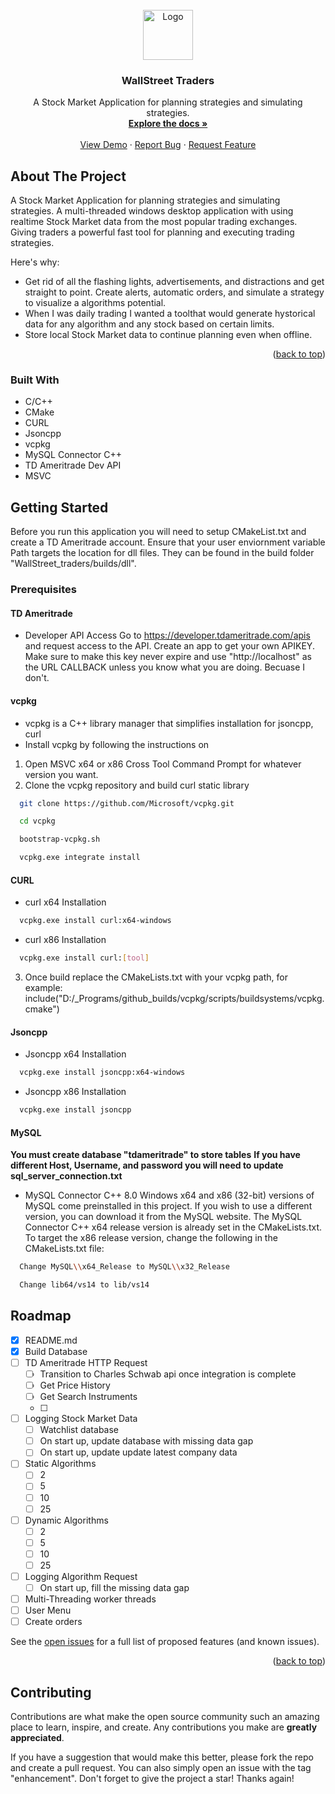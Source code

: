 <!-- PROJECT LOGO -->
<br />
<div align="center">
  <a href="https://github.com/alpha-cs/WallStreet_Traders">
    <img src="images/logo.png" alt="Logo" width="80" height="80">
  </a>

  <h3 align="center">WallStreet Traders</h3>

  <p align="center">
    A Stock Market Application for planning strategies and simulating strategies.
    <br />
    <a href="https://github.com/alpha-cs/WallStreet_Traders"><strong>Explore the docs »</strong></a>
    <br />
    <br />
    <a href="https://github.com/alpha-cs/WallStreet_Traders">View Demo</a>
    ·
    <a href="https://github.com/alpha-cs/WallStreet_Traders/issues">Report Bug</a>
    ·
    <a href="https://github.com/alpha-cs/WallStreet_Traders/issues">Request Feature</a>
  </p>
</div>


<!-- ABOUT THE PROJECT -->
## About The Project

A Stock Market Application for planning strategies and simulating strategies. A multi-threaded windows desktop application with using realtime Stock Market data from the most popular trading exchanges. Giving traders a powerful fast tool for planning and executing trading strategies. 

Here's why:
* Get rid of all the flashing lights, advertisements, and distractions and get straight to point. Create alerts, automatic orders, and simulate a strategy to visualize a algorithms potential. 
* When I was daily trading I wanted a toolthat would generate hystorical data for any algorithm and any stock based on certain limits.
* Store local Stock Market data to continue planning even when offline.

<p align="right">(<a href="#readme-top">back to top</a>)</p>

### Built With
* C/C++
* CMake
* CURL
* Jsoncpp
* vcpkg
* MySQL Connector C++
* TD Ameritrade Dev API
* MSVC

<!-- GETTING STARTED -->
## Getting Started
Before you run this application you will need to setup CMakeList.txt and create a TD Ameritrade account.
Ensure that your user enviornment variable Path targets the location for dll files. They can be found in the build folder "WallStreet_traders/builds/dll".
### Prerequisites

#### TD Ameritrade
* Developer API Access
Go to https://developer.tdameritrade.com/apis and request access to the API.
Create an app to get your own APIKEY. Make sure to make this key never expire and use "http://localhost" as the URL CALLBACK unless you know what you are doing. Becuase I don't.

#### vcpkg
* vcpkg is a C++ library manager that simplifies installation for jsoncpp, curl
* Install vcpkg by following the instructions on
1. Open MSVC x64 or x86 Cross Tool Command Prompt for whatever version you want.
2. Clone the vcpkg repository and build curl static library
```sh
  git clone https://github.com/Microsoft/vcpkg.git
  ```
```sh
  cd vcpkg
  ```
```sh
  bootstrap-vcpkg.sh
  ```
```sh
  vcpkg.exe integrate install
  ```  

#### CURL
* curl x64 Installation  
```sh
  vcpkg.exe install curl:x64-windows
  ``` 
* curl x86 Installation
```sh
  vcpkg.exe install curl:[tool]
  ``` 
3. Once build replace the CMakeLists.txt with your vcpkg path, for example: include("D:/_Programs/github_builds/vcpkg/scripts/buildsystems/vcpkg.cmake")

#### Jsoncpp
* Jsoncpp x64 Installation 
```sh
  vcpkg.exe install jsoncpp:x64-windows
  ``` 
* Jsoncpp x86 Installation
```sh
  vcpkg.exe install jsoncpp
  ```
  
#### MySQL
**You must create database "tdameritrade" to store tables**
**If you have different Host, Username, and password you will need to update sql_server_connection.txt**
* MySQL Connector C++ 8.0
Windows x64 and x86 (32-bit) versions of MySQL come preinstalled in this project. If you wish to use a different version, you can download it from the MySQL website.
The MySQL Connector C++ x64 release version is already set in the CMakeLists.txt. To target the x86 release version, change the following in the CMakeLists.txt file:
```sh
  Change MySQL\\x64_Release to MySQL\\x32_Release
  ``` 
```sh
  Change lib64/vs14 to lib/vs14 
  ``` 

<!-- ROADMAP -->
## Roadmap

- [x] README.md
- [x] Build Database
- [ ] TD Ameritrade HTTP Request
    - [ ] Transition to Charles Schwab api once integration is complete
    - [ ] Get Price History
    - [ ] Get Search Instruments
    - [ ] <Recommendations Welcomed>
- [ ] Logging Stock Market Data
    - [ ] Watchlist database
    - [ ] On start up, update database with missing data gap
	- [ ] On start up, update update latest company data
- [ ] Static Algorithms
    - [ ] 2
    - [ ] 5
    - [ ] 10
    - [ ] 25
- [ ] Dynamic Algorithms
    - [ ] 2
    - [ ] 5
    - [ ] 10
    - [ ] 25
- [ ] Logging Algorithm Request
    - [ ] On start up, fill the missing data gap
- [ ] Multi-Threading worker threads
- [ ] User Menu
- [ ] Create orders

See the [open issues](https://github.com/othneildrew/Best-README-Template/issues) for a full list of proposed features (and known issues).

<p align="right">(<a href="#readme-top">back to top</a>)</p>



<!-- CONTRIBUTING -->
## Contributing

Contributions are what make the open source community such an amazing place to learn, inspire, and create. Any contributions you make are **greatly appreciated**.

If you have a suggestion that would make this better, please fork the repo and create a pull request. You can also simply open an issue with the tag "enhancement".
Don't forget to give the project a star! Thanks again!
